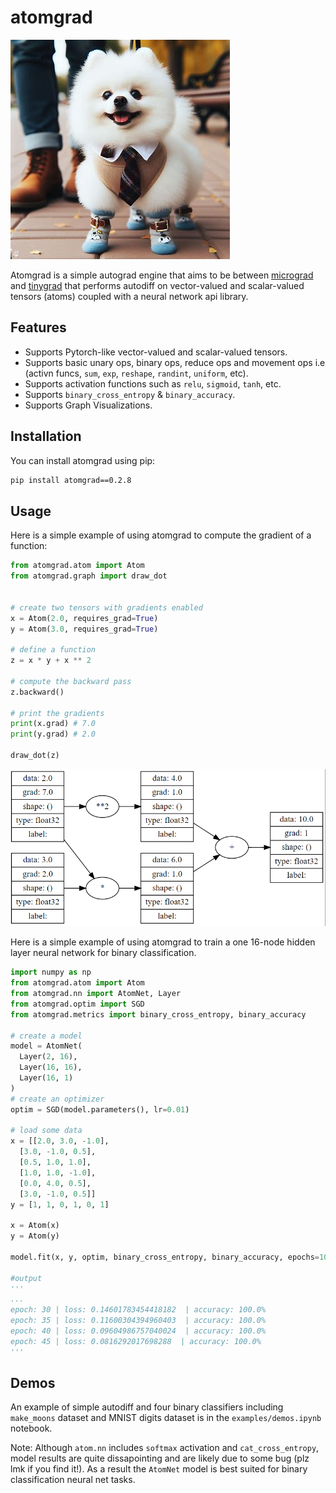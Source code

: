 # atomgrad

![pic](pic.jpeg)

Atomgrad is a simple autograd engine that aims to be between [micrograd](https://github.com/karpathy/micrograd/) and [tinygrad](https://github.com/tinygrad/tinygrad) that performs autodiff on vector-valued and scalar-valued tensors (atoms) coupled with a neural network api library.

## Features

- Supports Pytorch-like vector-valued and scalar-valued tensors.
- Supports basic unary ops, binary ops, reduce ops and movement ops i.e (activn funcs, `sum`, `exp`, `reshape`, `randint`, `uniform`, etc).
- Supports activation functions such as `relu`, `sigmoid`, `tanh`, etc.
- Supports `binary_cross_entropy` & `binary_accuracy`.
- Supports Graph Visualizations.

## Installation

You can install atomgrad using pip:

```bash
pip install atomgrad==0.2.8
```

## Usage

Here is a simple example of using atomgrad to compute the gradient of a function:

```python
from atomgrad.atom import Atom
from atomgrad.graph import draw_dot


# create two tensors with gradients enabled
x = Atom(2.0, requires_grad=True)
y = Atom(3.0, requires_grad=True)

# define a function
z = x * y + x ** 2

# compute the backward pass
z.backward()

# print the gradients
print(x.grad) # 7.0
print(y.grad) # 2.0

draw_dot(z)
```
![pic](graph.png)

Here is a simple example of using atomgrad to train a one 16-node hidden layer neural network for binary classification.

```python
import numpy as np
from atomgrad.atom import Atom
from atomgrad.nn import AtomNet, Layer
from atomgrad.optim import SGD
from atomgrad.metrics import binary_cross_entropy, binary_accuracy

# create a model
model = AtomNet(
  Layer(2, 16),
  Layer(16, 16),
  Layer(16, 1)
)
# create an optimizer
optim = SGD(model.parameters(), lr=0.01)

# load some data
x = [[2.0, 3.0, -1.0],
  [3.0, -1.0, 0.5],
  [0.5, 1.0, 1.0],
  [1.0, 1.0, -1.0],
  [0.0, 4.0, 0.5],
  [3.0, -1.0, 0.5]]
y = [1, 1, 0, 1, 0, 1]

x = Atom(x)
y = Atom(y)

model.fit(x, y, optim, binary_cross_entropy, binary_accuracy, epochs=100)

#output
'''
...
epoch: 30 | loss: 0.14601783454418182  | accuracy: 100.0%
epoch: 35 | loss: 0.11600304394960403  | accuracy: 100.0%
epoch: 40 | loss: 0.09604986757040024  | accuracy: 100.0%
epoch: 45 | loss: 0.0816292017698288  | accuracy: 100.0%
'''
```

## Demos

An example of simple autodiff and four binary classifiers including `make_moons` dataset and MNIST digits dataset is in the `examples/demos.ipynb` notebook.

Note: Although `atom.nn` includes `softmax` activation and `cat_cross_entropy`, model results are quite dissapointing and are likely due to some bug (plz lmk if you find it!). As a result the `AtomNet` model is best suited for binary classification neural net tasks.